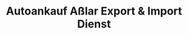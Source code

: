 ---
title: "Autoankauf Aßlar Export & Import Dienst"
url: /asslar/autoankauf-asslar-export-und-import-dienst/
shop: Autohaus
---